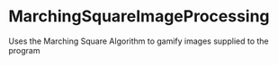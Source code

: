 # MarchingSquareImageProcessing
Uses the Marching Square Algorithm to gamify images supplied to the program
